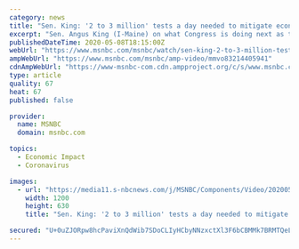 ```yaml
---
category: news
title: "Sen. King: '2 to 3 million' tests a day needed to mitigate economic impact of COVID-19"
excerpt: "Sen. Angus King (I-Maine) on what Congress is doing next as the economic impact of COVID-19 continues to worsen."
publishedDateTime: 2020-05-08T18:15:00Z
webUrl: "https://www.msnbc.com/msnbc/watch/sen-king-2-to-3-million-tests-a-day-needed-to-mitigate-economic-impact-of-covid-19-83214405941"
ampWebUrl: "https://www.msnbc.com/msnbc/amp-video/mmvo83214405941"
cdnAmpWebUrl: "https://www-msnbc-com.cdn.ampproject.org/c/s/www.msnbc.com/msnbc/amp-video/mmvo83214405941"
type: article
quality: 67
heat: 67
published: false

provider:
  name: MSNBC
  domain: msnbc.com

topics:
  - Economic Impact
  - Coronavirus

images:
  - url: "https://media11.s-nbcnews.com/j/MSNBC/Components/Video/202005/n_msnbc_clip_angusking_200508_1920x1080.nbcnews-fp-1200-630.jpg"
    width: 1200
    height: 630
    title: "Sen. King: '2 to 3 million' tests a day needed to mitigate economic impact of COVID-19"

secured: "U+0uZJORpw8hcPaviXnQdWib7SDoCLIyHCbyNNzxctXl3F6bCBMMk7BRMTQeLODv0IVD9WUXoMVso7FR370NzTgFEDYPpL5uZL/seXCaVVPtmJRsT3j4xmnIRTLbn5TtXis9v2J9RQTiqvJnJpYW6YPZYymkhP1iPxkmWHJs4hdwMhmi3G3ptWWiiPAN4L5RelMhUtlx8cm7KxjWbNFCbaCc2fSPY4KY3bY3rCN02edDUiexGcZ6F0YYG0Nr9hpJMJQh+4IaDGyLRQb0as/Gg5xHZf5axu+snljwYRQ3c6zkCoO6P/flqQpcY2eOtZQZjydmYrJTV32o73JQuzlp/jBxI5KO4Kt8jARpJ3+IjvpTi/VBd/ZLiAvbLB76Aasp1ch9pyGgcpFBDSNp1pJJCyFsTrkIUJTEdQXGUgPO35m+U4FQZ+jnmPGWL8Dv5Eb1KpTbGMwgnMwOnbc2XAw934ZmWL/PyBY5NODQT7Ww6QM=;nE8yxAgIpupd9j6kyBPzTA=="
---
```


